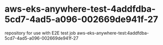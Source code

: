 # aws-eks-anywhere-test-4addfdba-5cd7-4ad5-a096-002669de941f-27
repository for use with E2E test job aws-eks-anywhere-test:4addfdba-5cd7-4ad5-a096-002669de941f-27
